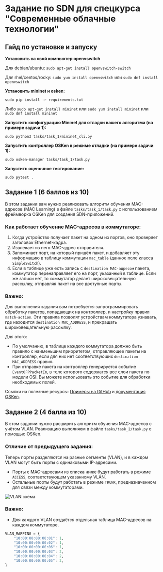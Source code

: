 # Задание по SDN для спецкурса "Современные облачные технологии"

## Гайд по установке и запуску
**Установить на свой компьютер openvswitch**

Для debian/ubuntu: ```sudo apt-get install openvswitch-switch``` 

Для rhel/centos/rocky: ```sudo yum install openvswitch``` или ```sudo dnf install openvswitch```

**Установить mininet и osken:**

```sudo pip install -r requirements.txt```

Либо ```sudo apt-get install mininet``` или ```sudo yum install mininet``` или ```sudo dnf install mininet```

**Запустить конфигурацию Mininet для отладки вашего алгоритма (на примере задачи 1):**

```sudo python3 tasks/task_1/mininet_cli.py```

**Запустить контроллер OSKen в режиме отладки (на примере задачи 1):**

```sudo osken-manager tasks/task_1/task.py```

**Запустить оценочное тестирование:**

```sudo pytest .```

## Задание 1 (6 баллов из 10)

В этом задании вам нужно реализовать алгоритм обучения MAC-адресов (MAC Learning) в файле `tasks/task_1/task.py` с использованием фреймворка OSKen для создания SDN-приложений.

### Как работает обучение MAC-адресов в коммутаторе:
1) Когда устройство получает пакет на одном из портов, оно проверяет заголовок Ethernet-кадра.
2) Извлекает из него MAC-адрес отправителя.
3) Запоминает порт, на который пришёл пакет, и добавляет эту информацию в таблицу коммутации `mac_table` (данное поле класса `SimpleSwitch`).
4) Если в таблице уже есть запись с `destination MAC-адресом` пакета, коммутатор перенаправляет его на порт, указанный в таблице. Если же записи нет, то коммутатор делает широковещательную рассылку, отправляя пакет на все доступные порты.

### Важно:
Для выполнения задания вам потребуется запрограммировать обработку пакетов, попадающих на контроллер, и настройку правил `match-action`. Эти правила позволят устройствам коммутатора узнавать, где находится `destination MAC_ADDRESS`, и прекращать широковещательную рассылку.

Для этого:
- По умолчанию, в таблице каждого коммутатора должно быть правило с наименьшим приоритетом, отправляющее пакеты на контроллер, если для них нет соответствующих `destination MAC_ADDRESS` правил.
- При отправке пакета на контроллер генерируется событие `EventOFPPacketIn`, в теле которого содержатся все слои пакета по модели OSI. Вы можете использовать это событие для обработки необходимых полей.

Ссылки на полезные ресурсы: [Примеры на GitHub](https://github.com/faucetsdn/ryu/blob/master/ryu/app) и [документация OSKen](https://docs.openstack.org/os-ken/latest/developing.html).

## Задание 2 (4 балла из 10)

В этом задании нужно расширить алгоритм обучения MAC-адресов с учётом VLAN. Реализацию выполняем в файле `tasks/task_2/task.py` с помощью OSKen.

### Отличие от предыдущего задания:
Теперь порты разделяются на разные сегменты (VLAN), и в каждом VLAN могут быть порты с одинаковыми IP-адресами. 
- Порты с MAC-адресами из списка ниже будут работать в режиме `ACCESS`, соответствующем указанному VLAN.
- Остальные порты будут работать в режиме `TRUNK`, предназначенном для связи между коммутаторами.

![VLAN схема](https://media.fs.com/images/community/upload/kindEditor/202110/08/1-02-1633674435-O7SvTEZXYz.jpg)

### Важно:
- Для каждого VLAN создаётся отдельная таблица MAC-адресов на каждом коммутаторе.

```python
VLAN_MAPPING = {
    "10:00:00:00:00:01": 1,
    "10:00:00:00:00:02": 1,
    "10:00:00:00:00:06": 1,
    "10:00:00:00:00:03": 2,
    "10:00:00:00:00:04": 2,
    "10:00:00:00:00:05": 2,
}

